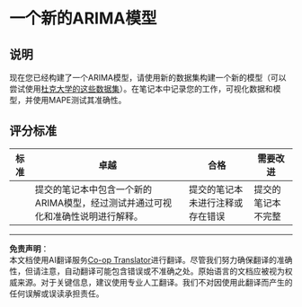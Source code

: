 <!--
CO_OP_TRANSLATOR_METADATA:
{
  "original_hash": "1c814013e10866dfd92cdb32caaae3ac",
  "translation_date": "2025-09-03T16:51:48+00:00",
  "source_file": "7-TimeSeries/2-ARIMA/assignment.md",
  "language_code": "zh"
}
-->
# 一个新的ARIMA模型

## 说明

现在您已经构建了一个ARIMA模型，请使用新的数据集构建一个新的模型（可以尝试使用[杜克大学的这些数据集](http://www2.stat.duke.edu/~mw/ts_data_sets.html)）。在笔记本中记录您的工作，可视化数据和模型，并使用MAPE测试其准确性。

## 评分标准

| 标准     | 卓越                                                                                                               | 合格                                                     | 需要改进                             |
| -------- | ------------------------------------------------------------------------------------------------------------------- | -------------------------------------------------------- | ----------------------------------- |
|          | 提交的笔记本中包含一个新的ARIMA模型，经过测试并通过可视化和准确性说明进行解释。                                     | 提交的笔记本未进行注释或存在错误                         | 提交的笔记本不完整                  |

---

**免责声明**：  
本文档使用AI翻译服务[Co-op Translator](https://github.com/Azure/co-op-translator)进行翻译。尽管我们努力确保翻译的准确性，但请注意，自动翻译可能包含错误或不准确之处。原始语言的文档应被视为权威来源。对于关键信息，建议使用专业人工翻译。我们不对因使用此翻译而产生的任何误解或误读承担责任。